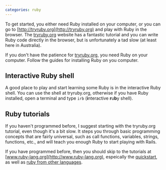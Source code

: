 ```yaml
---
categories: ruby
---
```


To get started, you either need Ruby installed on your computer, or you can go to [http://tryruby.org](http://tryruby.org) and play with Ruby in the browser. The [tryruby.org](http://tryruby.org) website has a fantastic tutorial and you can write Ruby code directly in the browser, but is unfortunately a tad slow (at least here in Australia).

If you don't have the patience for [tryruby.org](http://tryruby.org), you need Ruby on your computer. Follow the guides for installing Ruby on you computer.

## Interactive Ruby shell

A good place to play and start learning some Ruby is in the interactive Ruby shell.  You can use the shell at tryruby.org, otherwise if you have Ruby installed, open a terminal and type `irb` (**i**nteractive **r**u**b**y shell). 

## Ruby tutorials

If you haven't programmed before, I suggest starting with the tryruby.org tutorial, even though it's a bit slow. It steps you through basic programming concepts that are fairly universal, such as call functions, variables, strings, functions, etc., and will teach you enough Ruby to start playing with Rails.

If you have programmed before, then you should skip to the tutorials at [www.ruby-lang.org](http://www.ruby-lang.org), espeically the [quickstart](http://www.ruby-lang.org/en/documentation/quickstart/), as well as [ruby from other languages](http://www.ruby-lang.org/en/documentation/ruby-from-other-languages/).